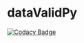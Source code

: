 # dataValidPy

[![Codacy Badge](https://api.codacy.com/project/badge/Grade/47e083a7aaae4a9ab3de1ec6e8014b38)](https://www.codacy.com/app/holmesjoli/dataValidPy?utm_source=github.com&amp;utm_medium=referral&amp;utm_content=holmesjoli/dataValidPy&amp;utm_campaign=Badge_Grade)
